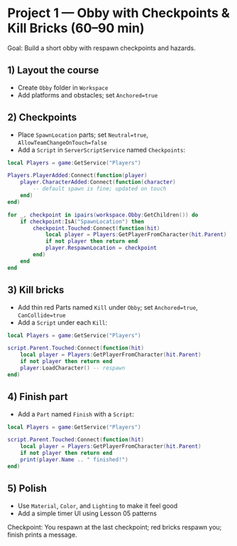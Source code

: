 # Project 1 — Obby with Checkpoints & Kill Bricks (60–90 min)

Goal: Build a short obby with respawn checkpoints and hazards.

## 1) Layout the course
- Create `Obby` folder in `Workspace`
- Add platforms and obstacles; set `Anchored=true`

## 2) Checkpoints
- Place `SpawnLocation` parts; set `Neutral=true`, `AllowTeamChangeOnTouch=false`
- Add a `Script` in `ServerScriptService` named `Checkpoints`:
```lua
local Players = game:GetService("Players")

Players.PlayerAdded:Connect(function(player)
	player.CharacterAdded:Connect(function(character)
		-- default spawn is fine; updated on touch
	end)
end)

for _, checkpoint in ipairs(workspace.Obby:GetChildren()) do
	if checkpoint:IsA("SpawnLocation") then
		checkpoint.Touched:Connect(function(hit)
			local player = Players:GetPlayerFromCharacter(hit.Parent)
			if not player then return end
			player.RespawnLocation = checkpoint
		end)
	end
end
```

## 3) Kill bricks
- Add thin red Parts named `Kill` under `Obby`; set `Anchored=true`, `CanCollide=true`
- Add a `Script` under each `Kill`:
```lua
local Players = game:GetService("Players")

script.Parent.Touched:Connect(function(hit)
	local player = Players:GetPlayerFromCharacter(hit.Parent)
	if not player then return end
	player:LoadCharacter() -- respawn
end)
```

## 4) Finish part
- Add a `Part` named `Finish` with a `Script`:
```lua
local Players = game:GetService("Players")

script.Parent.Touched:Connect(function(hit)
	local player = Players:GetPlayerFromCharacter(hit.Parent)
	if not player then return end
	print(player.Name .. " finished!")
end)
```

## 5) Polish
- Use `Material`, `Color`, and `Lighting` to make it feel good
- Add a simple timer UI using Lesson 05 patterns

Checkpoint: You respawn at the last checkpoint; red bricks respawn you; finish prints a message.
